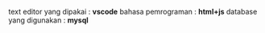 text editor yang dipakai : **vscode**
bahasa pemrograman : **html+js**
database yang digunakan : **mysql**